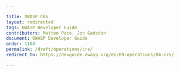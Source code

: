 ```yaml
---

title: OWASP CRS
layout: redirected
tags: OWASP Developer Guide
contributors: Matteo Pace, Jon Gadsden
document: OWASP Developer Guide
order: 1104
permalink: /draft/operations/crs/
redirect_to: https://devguide.owasp.org/en/09-operations/04-crs/

---
```

